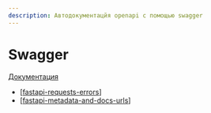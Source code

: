 ```yaml
---
description: Автодокументацйя openapi с помощью swagger
---
```

# Swagger

[Документация](https://swagger.io/docs/specification/about/)

- [[fastapi-requests-errors]]
- [[fastapi-metadata-and-docs-urls]]

[//begin]: # "Autogenerated link references for markdown compatibility"
[fastapi-requests-errors]: fastapi-requests-errors "Fastapi requests errors"
[fastapi-metadata-and-docs-urls]: fastapi-metadata-and-docs-urls "Fastapi Metadata and Docs URLs"
[//end]: # "Autogenerated link references"